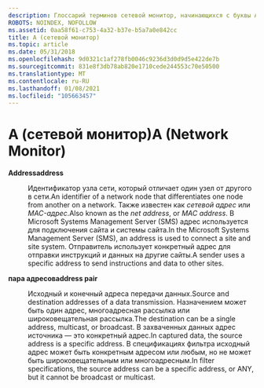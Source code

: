 ```yaml
---
description: Глоссарий терминов сетевой монитор, начинающихся с буквы A.
ROBOTS: NOINDEX, NOFOLLOW
ms.assetid: 0aa58f61-c753-4a32-b37e-b5a7a0e842cc
title: A (сетевой монитор)
ms.topic: article
ms.date: 05/31/2018
ms.openlocfilehash: 9d0321c1af278fb0046c9236d3d0d9d5e422de7b
ms.sourcegitcommit: 831e8f3db78ab820e1710cede244553c70e50500
ms.translationtype: MT
ms.contentlocale: ru-RU
ms.lasthandoff: 01/08/2021
ms.locfileid: "105663457"
---
```

# <a name="a-network-monitor"></a><span data-ttu-id="ebcda-103">A (сетевой монитор)</span><span class="sxs-lookup"><span data-stu-id="ebcda-103">A (Network Monitor)</span></span>

<dl> <dt>

<span data-ttu-id="ebcda-104"><span id="_netmon_address_gly"></span><span id="_NETMON_ADDRESS_GLY"></span>**Address**</span><span class="sxs-lookup"><span data-stu-id="ebcda-104"><span id="_netmon_address_gly"></span><span id="_NETMON_ADDRESS_GLY"></span>**address**</span></span>
</dt> <dd>

<span data-ttu-id="ebcda-105">Идентификатор узла сети, который отличает один узел от другого в сети.</span><span class="sxs-lookup"><span data-stu-id="ebcda-105">An identifier of a network node that differentiates one node from another on a network.</span></span> <span data-ttu-id="ebcda-106">Также известен как *сетевой адрес* или *MAC-адрес*.</span><span class="sxs-lookup"><span data-stu-id="ebcda-106">Also known as the *net address*, or *MAC address*.</span></span> <span data-ttu-id="ebcda-107">В Microsoft Systems Management Server (SMS) адрес используется для подключения сайта и системы сайта.</span><span class="sxs-lookup"><span data-stu-id="ebcda-107">In the Microsoft Systems Management Server (SMS), an address is used to connect a site and site system.</span></span> <span data-ttu-id="ebcda-108">Отправитель использует конкретный адрес для отправки инструкций и данных на другие сайты.</span><span class="sxs-lookup"><span data-stu-id="ebcda-108">A sender uses a specific address to send instructions and data to other sites.</span></span>

</dd> <dt>

<span data-ttu-id="ebcda-109"><span id="_netmon_address_pair_gly"></span><span id="_NETMON_ADDRESS_PAIR_GLY"></span>**пара адресов**</span><span class="sxs-lookup"><span data-stu-id="ebcda-109"><span id="_netmon_address_pair_gly"></span><span id="_NETMON_ADDRESS_PAIR_GLY"></span>**address pair**</span></span>
</dt> <dd>

<span data-ttu-id="ebcda-110">Исходный и конечный адреса передачи данных.</span><span class="sxs-lookup"><span data-stu-id="ebcda-110">Source and destination addresses of a data transmission.</span></span> <span data-ttu-id="ebcda-111">Назначением может быть один адрес, многоадресная рассылка или широковещательная рассылка.</span><span class="sxs-lookup"><span data-stu-id="ebcda-111">The destination can be a single address, multicast, or broadcast.</span></span> <span data-ttu-id="ebcda-112">В захваченных данных адрес источника — это конкретный адрес.</span><span class="sxs-lookup"><span data-stu-id="ebcda-112">In captured data, the source address is a specific address.</span></span> <span data-ttu-id="ebcda-113">В спецификациях фильтра исходный адрес может быть конкретным адресом или любым, но не может быть широковещательным или многоадресным.</span><span class="sxs-lookup"><span data-stu-id="ebcda-113">In filter specifications, the source address can be a specific address, or ANY, but it cannot be broadcast or multicast.</span></span>

</dd> </dl>

 

 



